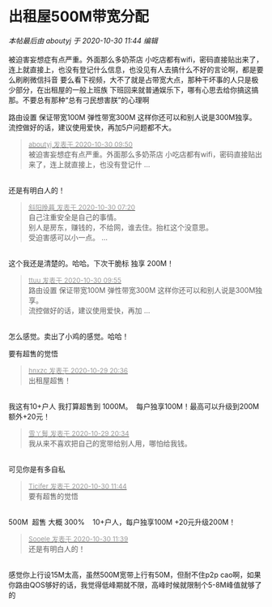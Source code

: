 # 出租屋500M带宽分配


<i class="pstatus"> 本帖最后由 aboutyj 于 2020-10-30 11:44 编辑 </i><br />
<br />
被迫害妄想症有点严重。外面那么多奶茶店 小吃店都有wifi，密码直接贴出来了，连上就直接上，也没有登记什么信息，也没见有人去搞什么不好的言论啊，都是要么刷刷微信抖音 要么看下视频，大不了就是占带宽大点，那种干坏事的人只是极少部分，在出租屋的一般上班族 下班回来就普通娱乐下，哪有心思去给你搞这搞那。不要总有那种“总有刁民想害朕”的心理啊

路由设置 保证带宽100M 弹性带宽300M 这样你还可以和别人说是300M独享。<br />
流控做好的话，建议使用爱快，再加5户问题都不大。

<div class="quote"><blockquote><font size="2"><a href="https://www.hostloc.com/forum.php?mod=redirect&amp;goto=findpost&amp;pid=9373708&amp;ptid=759972" target="_blank"><font color="#999999">aboutyj 发表于 2020-10-30 09:50</font></a></font><br />
被迫害妄想症有点严重。外面那么多奶茶店 小吃店都有wifi，密码直接贴出来了，连上就直接上，也没有登记什 ...</blockquote></div><br />
还是有明白人的！<img src="static/image/smiley/default/lol.gif" smilieid="12" border="0" alt="" />

<div class="quote"><blockquote><font size="2"><a href="https://www.hostloc.com/forum.php?mod=redirect&amp;goto=findpost&amp;pid=9373232&amp;ptid=759972" target="_blank"><font color="#999999">斜阳晚暮 发表于 2020-10-30 07:20</font></a></font><br />
自己注重安全是自己的事情。<br />
别人是房东，赚钱的，不给网，谁去住。抬杠这个没意思。<br />
受迫害感可以小一点。 ...</blockquote></div><br />
这个我还是清楚的。哈哈。下次干脆标 独享 200M！<img src="static/image/smiley/default/lol.gif" smilieid="12" border="0" alt="" />

<div class="quote"><blockquote><font size="2"><a href="https://www.hostloc.com/forum.php?mod=redirect&amp;goto=findpost&amp;pid=9373729&amp;ptid=759972" target="_blank"><font color="#999999">ttuu 发表于 2020-10-30 09:55</font></a></font><br />
路由设置 保证带宽100M 弹性带宽300M 这样你还可以和别人说是300M独享。<br />
流控做好的话，建议使用爱快，再加 ...</blockquote></div><br />
怎么感觉。卖出了小鸡的感觉。哈哈！

要有超售的觉悟

<div class="quote"><blockquote><font size="2"><a href="https://www.hostloc.com/forum.php?mod=redirect&amp;goto=findpost&amp;pid=9371173&amp;ptid=759972" target="_blank"><font color="#999999">hnxzc 发表于 2020-10-29 20:36</font></a></font><br />
出租屋超售！</blockquote></div><br />
我这有10+户人 我打算超售到 1000M。<img src="static/image/smiley/default/lol.gif" smilieid="12" border="0" alt="" />&nbsp;&nbsp;每户独享100M！最高可以升级到200M 额外+20元！<img src="static/image/smiley/default/lol.gif" smilieid="12" border="0" alt="" /> 

<div class="quote"><blockquote><font size="2"><a href="https://www.hostloc.com/forum.php?mod=redirect&amp;goto=findpost&amp;pid=9371160&amp;ptid=759972" target="_blank"><font color="#999999">雪丫鬟 发表于 2020-10-29 20:34</font></a></font><br />
我从来不喜欢把自己的宽带给别人用，哪怕给我钱。</blockquote></div><br />
可见你是有多自私

<div class="quote"><blockquote><font size="2"><a href="https://www.hostloc.com/forum.php?mod=redirect&amp;goto=findpost&amp;pid=9374387&amp;ptid=759972" target="_blank"><font color="#999999">Ticifer 发表于 2020-10-30 11:44</font></a></font><br />
要有超售的觉悟</blockquote></div><br />
500M&nbsp;&nbsp;超售 大概 300% <img src="static/image/smiley/default/lol.gif" smilieid="12" border="0" alt="" />&nbsp; &nbsp;10+户人，每户独享100M +20元升级200M！<img src="static/image/smiley/default/lol.gif" smilieid="12" border="0" alt="" />

<div class="quote"><blockquote><font size="2"><a href="https://www.hostloc.com/forum.php?mod=redirect&amp;goto=findpost&amp;pid=9374362&amp;ptid=759972" target="_blank"><font color="#999999">Sooele 发表于 2020-10-30 11:39</font></a></font><br />
还是有明白人的！</blockquote></div><br />
感觉你上行设15M太高，虽然500M宽带上行有50M，但耐不住p2p cao啊，如果你路由QOS够好的话，我觉得低峰期就不限，高峰时候就限制个5-8M峰值就够了的
